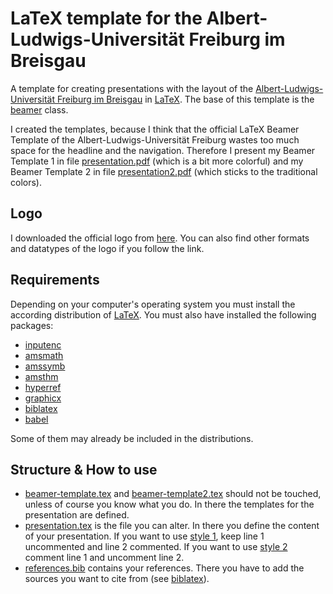 # LaTeX template for the Albert-Ludwigs-Universität Freiburg im Breisgau
A template for creating presentations with the layout of the [Albert-Ludwigs-Universität Freiburg im Breisgau](https://www.uni-freiburg.de/) in [LaTeX](https://www.latex-project.org/). The base of this template is the [beamer](https://ctan.org/pkg/beamer) class.

I created the templates, because I think that the official LaTeX Beamer Template of the Albert-Ludwigs-Universität Freiburg wastes too much space for the headline and the navigation. Therefore I present my Beamer Template 1 in file [presentation.pdf](presentation.pdf) (which is a bit more colorful) and my Beamer Template 2 in file [presentation2.pdf](presentation2.pdf) (which sticks to the traditional colors).
## Logo
I downloaded the official logo from [here](https://de.wikipedia.org/wiki/Datei:Albert-Ludwigs-Universit%C3%A4t_Freiburg_2009_logo.svg). You can also find other formats and datatypes of the logo if you follow the link.
## Requirements
Depending on your computer's operating system you must install the according distribution of [LaTeX](https://www.latex-project.org/get/). You must also have installed the following packages:
* [inputenc](https://ctan.org/pkg/inputenc)
* [amsmath](https://ctan.org/pkg/amsmath)
* [amssymb](https://ctan.org/pkg/amsfonts)
* [amsthm](https://ctan.org/pkg/amsthm)
* [hyperref](https://ctan.org/pkg/hyperref)
* [graphicx](https://ctan.org/pkg/graphicx)
* [biblatex](https://ctan.org/pkg/biblatex)
* [babel](https://www.ctan.org/pkg/babel)

Some of them may already be included in the distributions.
## Structure & How to use
* [beamer-template.tex](beamer-template.tex) and [beamer-template2.tex](beamer-template2.tex) should not be touched, unless of course you know what you do. In there the templates for the presentation are defined.
* [presentation.tex](presentation.tex) is the file you can alter. In there you define the content of your presentation. If you want to use [style 1](presentation.pdf), keep line 1 uncommented and line 2 commented. If you want to use [style 2](presentation2.pdf) comment line 1 and uncomment line 2.
* [references.bib](references.bib) contains your references. There you have to add the sources you want to cite from (see [biblatex](https://ctan.org/pkg/biblatex)).
